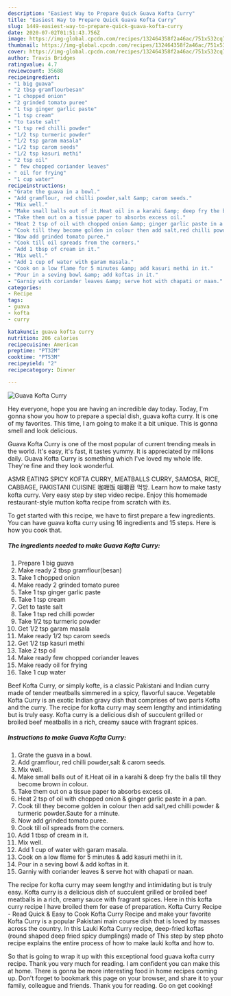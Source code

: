 ```yaml
---
description: "Easiest Way to Prepare Quick Guava Kofta Curry"
title: "Easiest Way to Prepare Quick Guava Kofta Curry"
slug: 1449-easiest-way-to-prepare-quick-guava-kofta-curry
date: 2020-07-02T01:51:43.756Z
image: https://img-global.cpcdn.com/recipes/132464358f2a46ac/751x532cq70/guava-kofta-curry-recipe-main-photo.jpg
thumbnail: https://img-global.cpcdn.com/recipes/132464358f2a46ac/751x532cq70/guava-kofta-curry-recipe-main-photo.jpg
cover: https://img-global.cpcdn.com/recipes/132464358f2a46ac/751x532cq70/guava-kofta-curry-recipe-main-photo.jpg
author: Travis Bridges
ratingvalue: 4.7
reviewcount: 35688
recipeingredient:
- "1 big guava"
- "2 tbsp gramflourbesan"
- "1 chopped onion"
- "2 grinded tomato puree"
- "1 tsp ginger garlic paste"
- "1 tsp cream"
- "to taste salt"
- "1 tsp red chilli powder"
- "1/2 tsp turmeric powder"
- "1/2 tsp garam masala"
- "1/2 tsp carom seeds"
- "1/2 tsp kasuri methi"
- "2 tsp oil"
- " few chopped coriander leaves"
- " oil for frying"
- "1 cup water"
recipeinstructions:
- "Grate the guava in a bowl."
- "Add gramflour, red chilli powder,salt &amp; carom seeds."
- "Mix well."
- "Make small balls out of it.Heat oil in a karahi &amp; deep fry the balls till they become brown in colour."
- "Take them out on a tissue paper to absorbs excess oil."
- "Heat 2 tsp of oil with chopped onion &amp; ginger garlic paste in a pan."
- "Cook till they become golden in colour then add salt,red chilli powder &amp; turmeric powder.Saute for a minute."
- "Now add grinded tomato puree."
- "Cook till oil spreads from the corners."
- "Add 1 tbsp of cream in it."
- "Mix well."
- "Add 1 cup of water with garam masala."
- "Cook on a low flame for 5 minutes &amp; add kasuri methi in it."
- "Pour in a seving bowl &amp; add koftas in it."
- "Garniy with coriander leaves &amp; serve hot with chapati or naan."
categories:
- Recipe
tags:
- guava
- kofta
- curry

katakunci: guava kofta curry 
nutrition: 206 calories
recipecuisine: American
preptime: "PT32M"
cooktime: "PT53M"
recipeyield: "2"
recipecategory: Dinner

---
```



![Guava Kofta Curry](https://img-global.cpcdn.com/recipes/132464358f2a46ac/751x532cq70/guava-kofta-curry-recipe-main-photo.jpg)

Hey everyone, hope you are having an incredible day today. Today, I'm gonna show you how to prepare a special dish, guava kofta curry. It is one of my favorites. This time, I am going to make it a bit unique. This is gonna smell and look delicious.

Guava Kofta Curry is one of the most popular of current trending meals in the world. It's easy, it's fast, it tastes yummy. It is appreciated by millions daily. Guava Kofta Curry is something which I've loved my whole life. They're fine and they look wonderful.

ASMR EATING SPICY KOFTA CURRY, MEATBALLS CURRY, SAMOSA, RICE, CABBAGE, PAKISTANI CUISINE 咖喱饭 咀嚼音 먹방. Learn how to make tasty kofta curry. Very easy step by step video recipe. Enjoy this homemade restaurant-style mutton kofta recipe from scratch with its.


To get started with this recipe, we have to first prepare a few ingredients. You can have guava kofta curry using 16 ingredients and 15 steps. Here is how you cook that.

<!--inarticleads1-->

##### The ingredients needed to make Guava Kofta Curry:

1. Prepare 1 big guava
1. Make ready 2 tbsp gramflour(besan)
1. Take 1 chopped onion
1. Make ready 2 grinded tomato puree
1. Take 1 tsp ginger garlic paste
1. Take 1 tsp cream
1. Get to taste salt
1. Take 1 tsp red chilli powder
1. Take 1/2 tsp turmeric powder
1. Get 1/2 tsp garam masala
1. Make ready 1/2 tsp carom seeds
1. Get 1/2 tsp kasuri methi
1. Take 2 tsp oil
1. Make ready  few chopped coriander leaves
1. Make ready  oil for frying
1. Take 1 cup water


Beef Kofta Curry, or simply kofte, is a classic Pakistani and Indian curry made of tender meatballs simmered in a spicy, flavorful sauce. Vegetable Kofta Curry is an exotic Indian gravy dish that comprises of two parts Kofta and the curry. The recipe for kofta curry may seem lengthy and intimidating but is truly easy. Kofta curry is a delicious dish of succulent grilled or broiled beef meatballs in a rich, creamy sauce with fragrant spices. 

<!--inarticleads2-->

##### Instructions to make Guava Kofta Curry:

1. Grate the guava in a bowl.
1. Add gramflour, red chilli powder,salt &amp; carom seeds.
1. Mix well.
1. Make small balls out of it.Heat oil in a karahi &amp; deep fry the balls till they become brown in colour.
1. Take them out on a tissue paper to absorbs excess oil.
1. Heat 2 tsp of oil with chopped onion &amp; ginger garlic paste in a pan.
1. Cook till they become golden in colour then add salt,red chilli powder &amp; turmeric powder.Saute for a minute.
1. Now add grinded tomato puree.
1. Cook till oil spreads from the corners.
1. Add 1 tbsp of cream in it.
1. Mix well.
1. Add 1 cup of water with garam masala.
1. Cook on a low flame for 5 minutes &amp; add kasuri methi in it.
1. Pour in a seving bowl &amp; add koftas in it.
1. Garniy with coriander leaves &amp; serve hot with chapati or naan.


The recipe for kofta curry may seem lengthy and intimidating but is truly easy. Kofta curry is a delicious dish of succulent grilled or broiled beef meatballs in a rich, creamy sauce with fragrant spices. Here in this kofta curry recipe I have broiled them for ease of preparation. Kofta Curry Recipe - Read Quick &amp; Easy to Cook Kofta Curry Recipe and make your favorite Kofta Curry is a popular Pakistani main course dish that is loved by masses across the country. In this Lauki Kofta Curry recipe, deep-fried koftas (round shaped deep fried spicy dumplings) made of This step by step photo recipe explains the entire process of how to make lauki kofta and how to. 

So that is going to wrap it up with this exceptional food guava kofta curry recipe. Thank you very much for reading. I am confident you can make this at home. There is gonna be more interesting food in home recipes coming up. Don't forget to bookmark this page on your browser, and share it to your family, colleague and friends. Thank you for reading. Go on get cooking!

